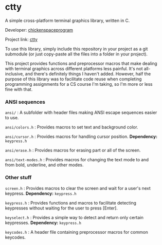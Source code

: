 # ctty

A simple cross-platform terminal graphics library, written in C.

Developer: [chickenspaceprogram](https://github.com/chickenspaceprogram)

Project link: [ctty](https://github.com/chickenspaceprogram/ctty)


To use this library, simply include this repository in your project as a git submodule (or just copy-paste all the files into a folder in your project).

This project provides functions and preprocessor macros that make dealing with terminal graphics across different platforms less painful.
It's not all-inclusive, and there's definitely things I haven't added.
However, half the purpose of this library was to facilitate code reuse when completing programming assignments for a CS course I'm taking, so I'm more or less fine with that.

### ANSI sequences

`ansi/` : A subfolder with header files making ANSI escape sequences easier to use.

`ansi/colors.h` : Provides macros to set text and background color.

`ansi/cursor.h` : Provides macros for handling cursor position. **Dependency:** `keypress.h`

`ansi/erase.h` : Provides macros for erasing part or all of the screen.

`ansi/text-modes.h` : Provides macros for changing the text mode to and from bold, underline, and other modes.

### Other stuff

`screen.h` : Provides macros to clear the screen and wait for a user's next keypress. **Dependency:** `keypress.h`

`keypress.h` : Provides functions and macros to facilitate detecting keypresses without waiting for the user to press [Enter].

`keyselect.h` : Provides a simple way to detect and return only certain keypresses. **Dependency:** `keypress.h`

`keycodes.h` : A header file containing preprocessor macros for common keycodes.
